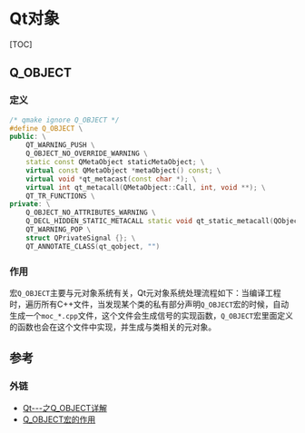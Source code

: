# Qt对象

[TOC]



## Q_OBJECT

### 定义

```c++
/* qmake ignore Q_OBJECT */
#define Q_OBJECT \
public: \
    QT_WARNING_PUSH \
    Q_OBJECT_NO_OVERRIDE_WARNING \
    static const QMetaObject staticMetaObject; \
    virtual const QMetaObject *metaObject() const; \
    virtual void *qt_metacast(const char *); \
    virtual int qt_metacall(QMetaObject::Call, int, void **); \
    QT_TR_FUNCTIONS \
private: \
    Q_OBJECT_NO_ATTRIBUTES_WARNING \
    Q_DECL_HIDDEN_STATIC_METACALL static void qt_static_metacall(QObject *, QMetaObject::Call, int, void **); \
    QT_WARNING_POP \
    struct QPrivateSignal {}; \
    QT_ANNOTATE_CLASS(qt_qobject, "")
```

### 作用

宏`Q_OBJECT`主要与元对象系统有关，Qt元对象系统处理流程如下：当编译工程时，遍历所有C++文件，当发现某个类的私有部分声明`Q_OBJECT`宏的时候，自动生成一个`moc_*.cpp`文件，这个文件会生成信号的实现函数，`Q_OBJECT`宏里面定义的函数也会在这个文件中实现，并生成与类相关的元对象。



## 参考

### 外链

- [Qt---之Q_OBJECT详解](https://blog.csdn.net/weixin_39609623/article/details/82966753)
- [Q_OBJECT宏的作用](https://www.cnblogs.com/huanian/p/12877321.html)